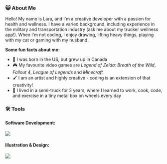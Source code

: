 ### :smiley_cat: About Me
Hello! My name is Lara, and I'm a creative developer with a passion for health and wellness. I have a varied background, including experience in the military and transportation industry (ask me about my trucker wellness app!). When I'm not coding, I enjoy drawing, lifting heavy things, playing with my cat or gaming with my husband.

**Some fun facts about me:**
- :maple_leaf: I was born in the US, but grew up in Canada
- :video_game: My favourite video games are *Legend of Zelda: Breath of the Wild*, *Fallout 4*, *League of Legends* and *Minecraft*
- :paintbrush: I am an artist and highly creative - coding is an extension of that creativity!
- :truck: I lived in a semi-truck for 3 years, where I learned to work, cook, code, and exercise in a tiny metal box on wheels every day

### :hammer_and_wrench: Tools
#### Software Development:
<img src="https://skillicons.dev/icons?i=html,css,tailwind,javascript,typescript,nodejs,react,next,astro,python,django,php,wordpress,mongodb,postgres&perline=8" />

#### Illustration & Design:
<img src="https://skillicons.dev/icons?i=photoshop,illustrator,figma,miro" />
